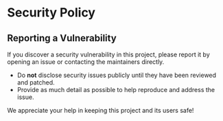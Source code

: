 # Security Policy

## Reporting a Vulnerability

If you discover a security vulnerability in this project, please report it by opening an issue or contacting the maintainers directly.

- Do **not** disclose security issues publicly until they have been reviewed and patched.
- Provide as much detail as possible to help reproduce and address the issue.

We appreciate your help in keeping this project and its users safe!
